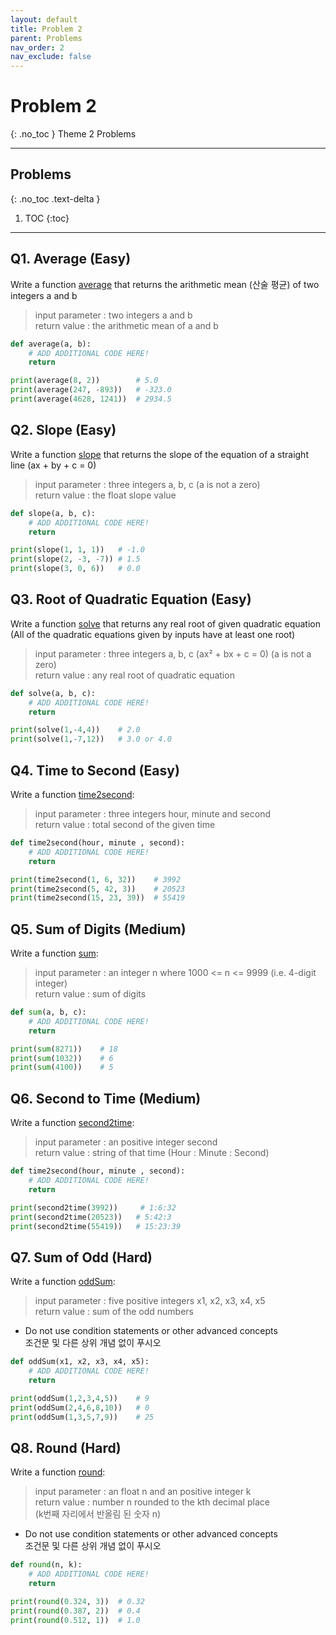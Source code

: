 ```yaml
---
layout: default
title: Problem 2
parent: Problems
nav_order: 2
nav_exclude: false
---
```


# Problem 2
{: .no_toc }
Theme 2 Problems

- - -           
## Problems
{: .no_toc .text-delta }
1. TOC
{:toc}
- - -         

## Q1. Average (Easy)
Write a function <U>average</U> that returns the arithmetic mean (산술 평균) of two integers a and b          
> input parameter : two integers a and b          
> return value : the arithmetic mean of a and b        

```python
def average(a, b):
    # ADD ADDITIONAL CODE HERE!
    return

print(average(8, 2))        # 5.0
print(average(247, -893))   # -323.0
print(average(4628, 1241))  # 2934.5
```     

## Q2. Slope (Easy)
Write a function <U>slope</U> that returns the slope of the equation of a straight line (ax + by + c = 0)          
> input parameter : three integers a, b, c (a is not a zero)          
> return value : the float slope value        

```python
def slope(a, b, c):
    # ADD ADDITIONAL CODE HERE!
    return

print(slope(1, 1, 1))   # -1.0
print(slope(2, -3, -7)) # 1.5
print(slope(3, 0, 6))   # 0.0
```     

## Q3. Root of Quadratic Equation (Easy)
Write a function <U>solve</U> that returns any real root of given quadratic equation          
(All of the quadratic equations given by inputs have at least one root)          
> input parameter : three integers a, b, c (ax² + bx + c = 0)  (a is not a zero)          
> return value : any real root of quadratic equation         

```python
def solve(a, b, c):
    # ADD ADDITIONAL CODE HERE!
    return

print(solve(1,-4,4))    # 2.0
print(solve(1,-7,12))   # 3.0 or 4.0
```     

## Q4. Time to Second (Easy)
Write a function <U>time2second</U>:
> input parameter : three integers hour, minute and second          
> return value : total second of the given time         

```python
def time2second(hour, minute , second):
    # ADD ADDITIONAL CODE HERE!
    return

print(time2second(1, 6, 32))    # 3992
print(time2second(5, 42, 3))    # 20523
print(time2second(15, 23, 39))  # 55419
```     

## Q5. Sum of Digits (Medium)
Write a function <U>sum</U>:
> input parameter : an integer n where 1000 <= n <= 9999 (i.e. 4-digit integer)          
> return value : sum of digits         

```python
def sum(a, b, c):
    # ADD ADDITIONAL CODE HERE!
    return

print(sum(8271))    # 18
print(sum(1032))    # 6
print(sum(4100))    # 5
```     

## Q6. Second to Time (Medium)
Write a function <U>second2time</U>:
> input parameter : an positive integer second          
> return value : string of that time (Hour : Minute : Second)         

```python
def time2second(hour, minute , second):
    # ADD ADDITIONAL CODE HERE!
    return

print(second2time(3992))     # 1:6:32
print(second2time(20523))   # 5:42:3
print(second2time(55419))   # 15:23:39
```     

## Q7. Sum of Odd (Hard)
Write a function <U>oddSum</U>:
> input parameter : five positive integers x1, x2, x3, x4, x5          
> return value : sum of the odd numbers         

+ Do not use condition statements or other advanced concepts           
조건문 및 다른 상위 개념 없이 푸시오         

```python
def oddSum(x1, x2, x3, x4, x5):
    # ADD ADDITIONAL CODE HERE!
    return

print(oddSum(1,2,3,4,5))    # 9
print(oddSum(2,4,6,8,10))   # 0
print(oddSum(1,3,5,7,9))    # 25
```     

## Q8. Round (Hard)
Write a function <U>round</U>:
> input parameter : an float n and an positive integer k         
> return value : number n rounded to the kth decimal place     
(k번째 자리에서 반올림 된 숫자 n)           

+ Do not use condition statements or other advanced concepts           
조건문 및 다른 상위 개념 없이 푸시오              

```python
def round(n, k):
    # ADD ADDITIONAL CODE HERE!
    return

print(round(0.324, 3))  # 0.32
print(round(0.387, 2))  # 0.4
print(round(0.512, 1))  # 1.0
```     
